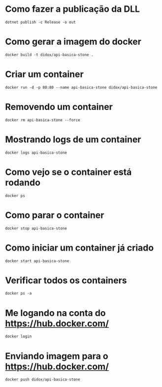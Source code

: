 # Como fazer a publicação da DLL
```shell
dotnet publish -c Release -o out
```

# Como gerar a imagem do docker
```shell
docker build -t didox/api-basica-stone .
```

# Criar um container
```shell
docker run -d -p 80:80 --name api-basica-stone didox/api-basica-stone
```

# Removendo um container
```shell
docker rm api-basica-stone --force
```

# Mostrando logs de um container
```shell
docker logs api-basica-stone
```

# Como vejo se o container está rodando
```shell
docker ps
```

# Como parar o container
```shell
docker stop api-basica-stone
```

# Como iniciar um container já criado
```shell
docker start api-basica-stone
```

# Verificar todos os containers
```shell
docker ps -a
```

# Me logando na conta do https://hub.docker.com/
```shell
docker login
```

# Enviando imagem para o https://hub.docker.com/
```shell
docker push didox/api-basica-stone
```
